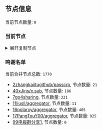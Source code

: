
## 节点信息
当前节点数量: `0`
### 当前节点
<details>
  <summary>展开复制节点</summary>

    

</details>

### 鸣谢名单
当前合并节点总数: `1770`
- [2zhangkaiitugithub/passcro](https://github.com/zhangkaiitugithub/passcro), 节点数量: `21`
- [40xJins/x.sub](https://github.com/0xJins/x.sub), 节点数量: `186`
- [7go4sharing](https://github.com/go4sharing), 节点数量: `221`
- [11liusil/aggregator](https://github.com/liusil/aggregator), 节点数量: `11`
- [16polarxy/aggregator](https://github.com/polarxy/aggregator), 节点数量: `405`
- [17PangTouY00/aggregator](https://github.com/PangTouY00/aggregator), 节点数量: `925`
- [99电报群分享1](https://github.com/cdddbc/getAirport), 节点数量: `0`


